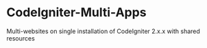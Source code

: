 CodeIgniter-Multi-Apps
======================

Multi-websites on single installation of CodeIgniter 2.x.x with shared resources
